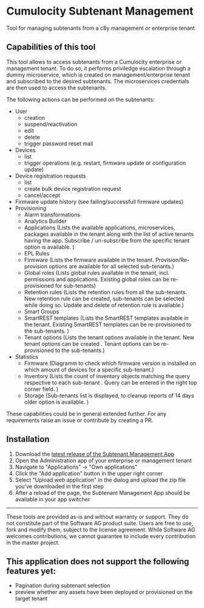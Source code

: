 # Cumulocity Subtenant Management
Tool for managing subtenants from a c8y management or enterprise tenant

## Capabilities of this tool

This tool allows to access subtenants from a Cumulocity enterprise or management tenant.
To do so, it performs priviledge escalation through a dummy microservice, which is created on management/enterprise tenant and subscribed to the desired subtenants.
The microservices credentials are then used to access the subtenants.

The following actions can be performed on the subtenants:
- User
  - creation
  - suspend/reactivation
  - edit
  - delete
  - trigger password reset mail
- Devices
  - list
  - trigger operations (e.g. restart, firmware update or configuration update)
- Device registration requests
  - list
  - create bulk device registration request
  - cancel/accept
- Firmware update history (see failing/successfull firmware updates)
- Provisioning
  - Alarm transformations
  - Analytics Builder
  - Applications (Lists the available applications, microservices, packages available in the tenant along with the list of active tenants having the app. Subscribe / un-subscribe from the specific tenant option is available.  )
  - EPL Rules
  - Firmware (Lists the firmware available in the tenant. Provision/Re-provision options are available for all selected sub-tenants.)
  - Global roles (Lists global rules available in the tenant, incl. permissions and applications. Existing global roles can be re-provisioned for sub-tenants)
  - Retention rules (Lists the retention rules from all the sub-tenants. New retention rule can be created, sub-tenants can be selected while doing so. Update and delete of retention rule is available.)
  - Smart Groups
  - SmartREST templates (Lists the SmartREST templates available in the tenant. Existing SmartREST templates can be re-provisioned to the sub-tenants. )
  - Tenant options (Lists the tenant options available in the tenant. New tenant options can be created . Tenant options can be re-provisioned to the sub-tenants.)
- Statistics
  - Firmware (Diagramm to check which firmware version is installed on which amount of devices for a specific sub-tenant.)
  - Inventory (Lists the count of inventory objects matching the query respective to each sub-tenant . Query can be entered in the right top corner field. )
  - Storage (Sub-tenants list is displayed, to cleanup reports of 14 days older option is available. )
 
These capabilities could be in general extended further. For any requirements raise an issue or contribute by creating a PR.

## Installation

1. Download the [latest release of the Subtenant Management App](https://github.com/SoftwareAG/cumulocity-subtenant-management/releases/latest)
2. Open the Administration app of your enterprise or management tenant
3. Navigate to "Applications" -> "Own applications"
4. Click the "Add application" button in the upper right corner
5. Select "Upload web application" in the dialog and upload the zip file you've downloaded in the first step
6. After a reload of the page, the Subtenant Management App should be available in your app switcher


------------------------------

These tools are provided as-is and without warranty or support. They do not constitute part of the Software AG product suite. Users are free to use, fork and modify them, subject to the license agreement. While Software AG welcomes contributions, we cannot guarantee to include every contribution in the master project.

## 

## This application does not support the following features yet:
- Pagination during subtenant selection
- preview whether any assets have been deployed or provisioned on the target tenant